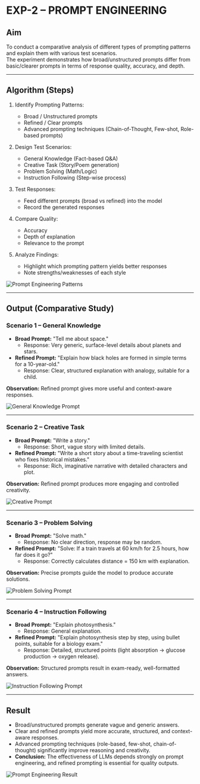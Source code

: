 # EXP-2 – PROMPT ENGINEERING

## Aim
To conduct a comparative analysis of different types of prompting patterns and explain them with various test scenarios.  
The experiment demonstrates how broad/unstructured prompts differ from basic/clearer prompts in terms of response quality, accuracy, and depth.

---

## Algorithm (Steps)

1. Identify Prompting Patterns:  
   - Broad / Unstructured prompts  
   - Refined / Clear prompts  
   - Advanced prompting techniques (Chain-of-Thought, Few-shot, Role-based prompts)  

2. Design Test Scenarios:  
   - General Knowledge (Fact-based Q&A)  
   - Creative Task (Story/Poem generation)  
   - Problem Solving (Math/Logic)  
   - Instruction Following (Step-wise process)  

3. Test Responses:  
   - Feed different prompts (broad vs refined) into the model  
   - Record the generated responses  

4. Compare Quality:  
   - Accuracy  
   - Depth of explanation  
   - Relevance to the prompt  

5. Analyze Findings:  
   - Highlight which prompting pattern yields better responses  
   - Note strengths/weaknesses of each style  

![Prompt Engineering Patterns](https://miro.medium.com/v2/resize:fit:1400/format:webp/1*Wv9-4zF9Hz2YeCOvVKjEQA.png)

---

## Output (Comparative Study)

### Scenario 1 – General Knowledge
- **Broad Prompt:** "Tell me about space."  
  - Response: Very generic, surface-level details about planets and stars.  
- **Refined Prompt:** "Explain how black holes are formed in simple terms for a 10-year-old."  
  - Response: Clear, structured explanation with analogy, suitable for a child.  

**Observation:** Refined prompt gives more useful and context-aware responses.  

![General Knowledge Prompt](https://miro.medium.com/v2/resize:fit:1200/format:webp/1*Lw5wVb-8gDXiKnJ1i2AQbA.png)

---

### Scenario 2 – Creative Task
- **Broad Prompt:** "Write a story."  
  - Response: Short, vague story with limited details.  
- **Refined Prompt:** "Write a short story about a time-traveling scientist who fixes historical mistakes."  
  - Response: Rich, imaginative narrative with detailed characters and plot.  

**Observation:** Refined prompt produces more engaging and controlled creativity.  

![Creative Prompt](https://miro.medium.com/v2/resize:fit:1400/format:webp/1*L5UnzrVE5F32i-4kLlwMkg.png)

---

### Scenario 3 – Problem Solving
- **Broad Prompt:** "Solve math."  
  - Response: No clear direction, response may be random.  
- **Refined Prompt:** "Solve: If a train travels at 60 km/h for 2.5 hours, how far does it go?"  
  - Response: Correctly calculates distance = 150 km with explanation.  

**Observation:** Precise prompts guide the model to produce accurate solutions.  

![Problem Solving Prompt](https://www.promptingguide.ai/_next/image?url=%2Fimages%2Fchain-of-thought.png&w=640&q=75)

---

### Scenario 4 – Instruction Following
- **Broad Prompt:** "Explain photosynthesis."  
  - Response: General explanation.  
- **Refined Prompt:** "Explain photosynthesis step by step, using bullet points, suitable for a biology exam."  
  - Response: Detailed, structured points (light absorption → glucose production → oxygen release).  

**Observation:** Structured prompts result in exam-ready, well-formatted answers.  

![Instruction Following Prompt](https://miro.medium.com/v2/resize:fit:1400/format:webp/1*Wv9-4zF9Hz2YeCOvVKjEQA.png)

---

## Result
- Broad/unstructured prompts generate vague and generic answers.  
- Clear and refined prompts yield more accurate, structured, and context-aware responses.  
- Advanced prompting techniques (role-based, few-shot, chain-of-thought) significantly improve reasoning and creativity.  
- **Conclusion:** The effectiveness of LLMs depends strongly on prompt engineering, and refined prompting is essential for quality outputs.  

![Prompt Engineering Result](https://miro.medium.com/v2/resize:fit:1200/format:webp/1*UQfnPtJ5AZtSZcsdPjzp3w.png)
